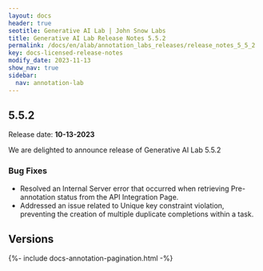 ```yaml
---
layout: docs
header: true
seotitle: Generative AI Lab | John Snow Labs
title: Generative AI Lab Release Notes 5.5.2
permalink: /docs/en/alab/annotation_labs_releases/release_notes_5_5_2
key: docs-licensed-release-notes
modify_date: 2023-11-13
show_nav: true
sidebar:
  nav: annotation-lab
---
```


<div class="h3-box" markdown="1">

## 5.5.2

Release date: **10-13-2023**

We are delighted to announce release of Generative AI Lab 5.5.2
 
### Bug Fixes
- Resolved an Internal Server error that occurred when retrieving Pre-annotation status from the API Integration Page.
- Addressed an issue related to Unique key constraint violation, preventing the creation of multiple duplicate completions within a task.

</div><div class="prev_ver h3-box" markdown="1">

## Versions

</div>

{%- include docs-annotation-pagination.html -%}